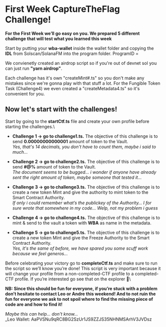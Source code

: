 # First Week CaptureTheFlag Challenge!

**For the First Week we’ll go easy on you. We prepared 5 different challenge that will test what you learned this week**

Start by putting your **wba-wallet** inside the wallet folder and copying the **IDL** from Solscan/SolanaFM into the program folder. ProgramID = 

We convienetly created an airdrop script so if you're out of devnet sol you can just run **"yarn airdrop"**.

Each challenge has it's own "createMint#.ts" so you don't make any mistakes since we're gonna play with that stuff a lot. For the Fungible Token Task (Challenge4) we even created a "createMetadata4.ts" so it's convenient for you.

## Now let's start with the challenges!

Start by going to the **startCtf.ts** file and create your own profile before starting the challenges.\\

* **Challenge 1 → go to challenge1.ts.** The objective of this challenge is to send **0.00000000000001** amount of token to the Vault.\
_Yes, that's 14 decimals, you don't have to count them, maybe i said to much..._

* **Challenge 2 → go to challenge2.ts.** The objective of this challenge is to send **#@%** amount of token to the Vault.\
_The document seems to be bugged… i wonder if anyone have already sent the right amount of token, maybe someone that tested it…_

* **Challenge 3 → go to challenge3.ts.** The objective of this challenge is to create a new token Mint and give the authority to mint token to the Smart Contract Authority.\
_If only i could remember what’s the publickey of the Authority… I for sure wrote that somewhere in my code… Welp, not my problem i guess_

* **Challenge 4 → go to challenge4.ts.** The objective of this challenge is to mint & send to the vault a token with **WBA** as name in the metadata.

* **Challenge 5 → go to challenge5.ts.** The objective of this challenge is to create a new token Mint and give the Freeze Authority to the Smart Contract Authority.\
_Yes, it's the same of before, we have spared you some scuff work because we feel generos..._


Before celebrating your victory go to **completeCtf.ts** and make sure to run the script so we’ll know you’re done! This script is very important because it will change your profile from a non-completed-CTF profile to a completed-CTF profile. If you’re interested go see that on the explorer 🤪\\

**NB: Since this should be fun for everyone, if you’re stuck with a problem don’t hesitate to contact Leo or Andre this weekend! And to not ruin the fun for everyone we ask to not spoil where to find the missing piece of code are and how to find it!**

_Maybe this can help... don't know..._\
_Leo Wallet: AaPVSNu9qRC8BG2SzUr1JS9ZZJS35NHNMSArhV3JVDsz
